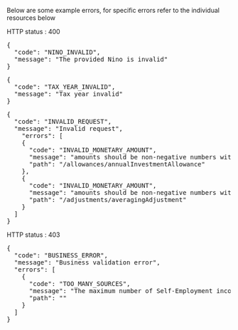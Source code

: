 Below are some example errors, for specific errors refer to the individual resources below 


HTTP status : 400
<pre class="snippet--block code_text">
{
  "code": "NINO_INVALID",
  "message": "The provided Nino is invalid"
}
</pre>

<pre class="snippet--block code_text">
{
  "code": "TAX_YEAR_INVALID",
  "message": "Tax year invalid"
}
</pre>

<pre class="snippet--block code_text">
{
  "code": "INVALID_REQUEST",
  "message": "Invalid request",
    "errors": [
    {
      "code": "INVALID_MONETARY_AMOUNT",
      "message": "amounts should be non-negative numbers with up to 2 decimal places",
      "path": "/allowances/annualInvestmentAllowance"
    },
    {
      "code": "INVALID_MONETARY_AMOUNT",
      "message": "amounts should be non-negative numbers with up to 2 decimal places",
      "path": "/adjustments/averagingAdjustment"
    }
  ]
}
</pre>



HTTP status : 403
<pre class="snippet--block code_text">
{
  "code": "BUSINESS_ERROR",
  "message": "Business validation error",
  "errors": [
    {
      "code": "TOO_MANY_SOURCES",
      "message": "The maximum number of Self-Employment incomes sources is 1",
      "path": ""
    }
  ]
}
</pre>


